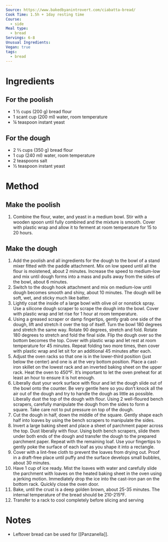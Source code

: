 ```yaml
---
Source: https://www.bakedbyanintrovert.com/ciabatta-bread/
Cook Time: 1.5h + 1day resting time
Course:
  - side
Meal type:
  - bread
Servings: 6-8
Unusual Ingredients: 
Vegan: true
tags:
  - bread
---
```

# Ingredients

## For the poolish

- 1 ½ cups (200 g) bread flour
- 1 scant cup (200 ml) water, room temperature
- ¼ teaspoon instant yeast

## For the dough

- 2 ⅔ cups (350 g) bread flour
- 1 cup (240 ml) water, room temperature
- 2 teaspoons salt
- ½ teaspoon instant yeast

# Method

## Make the poolish

1. Combine the flour, water, and yeast in a medium bowl. Stir with a wooden spoon until fully combined and the mixture is smooth. Cover with plastic wrap and allow it to ferment at room temperature for 15 to 20 hours.

## Make the dough

1. Add the poolish and all ingredients for the dough to the bowl of a stand mixer fitted with the paddle attachment. Mix on low speed until all the flour is moistened, about 2 minutes. Increase the speed to medium-low and mix until dough forms into a mass and pulls away from the sides of the bowl, about 6 minutes.
2. Switch to the dough hook attachment and mix on medium-low until dough becomes smooth and shiny, about 10 minutes. The dough will be soft, wet, and sticky much like batter.
3. Lightly coat the inside of a large bowl with olive oil or nonstick spray. Use a silicone dough scraper to scrape the dough into the bowl. Cover with plastic wrap and let rise for 1 hour at room temperature.
4. Using a greased scraper or damp fingertips, gently grab one side of the dough, lift and stretch it over the top of itself. Turn the bowl 180 degrees and stretch the same way. Rotate 90 degrees, stretch and fold. Rotate 180 degrees to stretch and fold the final side. Flip the dough over so the bottom becomes the top. Cover with plastic wrap and let rest at room temperature for 45 minutes. Repeat folding two more times, then cover with plastic wrap and let sit for an additional 45 minutes after each.
5. Adjust the oven racks so that one is in the lower-third position (just below the center) and one is at the very bottom position. Place a cast-iron skillet on the lowest rack and an inverted baking sheet on the upper rack. Heat the oven to 450°F. It’s important to let the oven preheat for at least an hour to ensure it is hot enough.
6. Liberally dust your work surface with flour and let the dough slide out of the bowl onto the counter. Be very gentle here so you don’t knock all the air out of the dough and try to handle the dough as little as possible. Liberally dust the top of the dough with flour. Using 2 well-floured bench scrapers, carefully manipulate the dough from the sides to form a square. Take care not to put pressure on top of the dough.
7. Cut the dough in half, down the middle of the square. Gently shape each half into loaves by using the bench scrapers to manipulate the sides.
8. Invert a large baking sheet and place a sheet of parchment paper across the top. Dust liberally with flour. Using both bench scrapers, slide them under both ends of the dough and transfer the dough to the prepared parchment paper. Repeat with the remaining loaf. Use your fingertips to gently poke the surface of each loaf as you shape it into a rectangle.
9. Cover with a lint-free cloth to prevent the loaves from drying out. Proof in a draft-free place until puffy and the surface develops small bubbles, about 30 minutes.
10. Have 1 cup of ice ready. Mist the loaves with water and carefully slide the parchment with loaves on the heated baking sheet in the oven using a jerking motion. Immediately drop the ice into the cast-iron pan on the bottom rack. Quickly close the oven door.
11. Bake, until the crust is a deep golden brown, about 25-35 minutes. The internal temperature of the bread should be 210-215°F.
12. Transfer to a rack to cool completely before slicing and serving

# Notes

- Leftover bread can be used for [[Panzanella]].